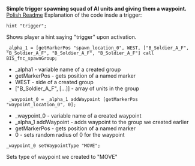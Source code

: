 **Simple trigger spawning squad of AI units and giving them a waypoint.**
[Polish Readme](https://github.com/Cienias/arma3missions/blob/main/tutorials/spawn_squad_on_trigger.VR/README_PL.md)
Explanation of the code insde a trigger:

```
hint "trigger"; 
```

Shows player a hint saying "trigger" upon activation.
```
_alpha_1 = [getMarkerPos "spawn_location_0", WEST, ["B_Soldier_A_F", "B_Soldier_A_F", "B_Soldier_A_F", "B_Soldier_A_F"] call BIS_fnc_spawnGroup;
```
- _alpha1 - variable name of a created group
- getMarkerPos - gets position of a named marker
- WEST - side of a created group
- ["B_Soldier_A_F", [...]] - array of units in the group

```
 _waypoint_0 = _alpha_1 addWaypoint [getMarkerPos "waypoint_location_0", 0];
```
- _waypoint_0 - variable name of a created waypoint 
- _alpha_1 addWaypoint - adds waypoint to the group we created earlier
- getMarkerPos - gets position of a named marker
- 0 - sets random radius of 0 for the waypoint
```
_waypoint_0 setWaypointType "MOVE";
```
Sets type of waypoint we created to "MOVE"
